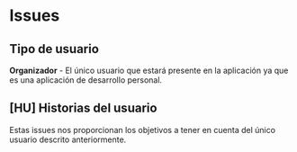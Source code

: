 <h1>Issues</h1>
<h2>Tipo de usuario</h2>
<b>Organizador</b> - El único usuario que estará presente en la aplicación ya que es una aplicación de desarrollo personal.
<h2>[HU] Historias del usuario</h2>
Estas issues nos proporcionan los objetivos a tener en cuenta del único usuario descrito anteriormente. 
